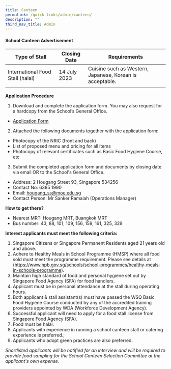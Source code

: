 ```yaml
---
title: Canteen
permalink: /quick-links/admin/canteen/
description: ""
third_nav_title: Admin
---
```

#### School Canteen Advertisement

| Type of Stall | Closing Date | Requirements |
| -------- | -------- | -------- |
| International Food Stall (halal)  | 14 July 2023     | Cuisine such as Western, Japanese, Korean is acceptable.    |
|| 

**Application Procedure**

1. Download and complete the application form. You may also request for a hardcopy from the School’s General Office.
* [Application Form](/files/Admin/application%20for%20canteen%20stall%20-%20halal%20international%20food.pdf)  

2. Attached the following documents together with the application form:
* Photocopy of the NRIC (front and back)
* List of proposed menu and pricing for all items
* Photocopy of relevant certificates such as Basic Food Hygiene Course, etc

3. Submit the completed application form and documents by closing date via email OR to the School's General Office.

* Address: 2 Hougang Street 93, Singapore 534256
* Contact No: 6385 1990
* Email: hougang_ss@moe.edu.sg
* Contact Person: Mr Sanker Ramaiah (Operations Manager)  

**How to get there?**
* Nearest MRT: Hougang MRT, Buangkok MRT
* Bus number: 43, 88, 101, 109, 156, 159, 161, 325, 329

**Interest applicants must meet the following criteria:**
 
1.	Singapore Citizens or Singapore Permanent Residents aged 21 years old and above.
2.	Adhere to Healthy Meals in School Programme (HMSP) where all food sold must meet the programme requirement. Please see details at (https://www.hpb.gov.sg/schools/school-programmes/healthy-meals-in-schools-programme).
3.	Maintain high standard of food and personal hygiene set out by Singapore Food Agency (SFA) for food handlers.
4.	Applicant must be in personal attendance at the stall during operating hours.
5.	Both applicant & stall assistant(s) must have passed the WSQ Basic Food Hygiene Course conducted by any of the accredited training providers appointed by WDA (Workforce Development Agency).
6.	Successful applicant will need to apply for a food stall license from Singapore Food Agency (SFA).
7.	Food must be halal.
8.	Applicants with experience in running a school canteen stall or catering experience is preferred.;
9.	Applicants who adopt green practices are also preferred.



*Shortlisted applicants will be notified for an interview and will be required to provide food sampling for the School Canteen Selection Committee at the applicant's own expense.*